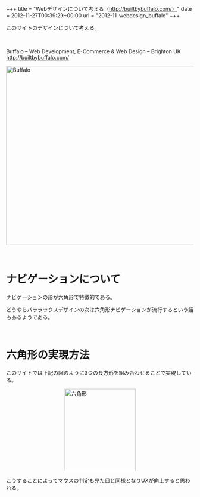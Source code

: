+++
title = "Webデザインについて考える（http://builtbybuffalo.com/）"
date = 2012-11-27T00:39:29+00:00
url = "2012-11-webdesign_buffalo"
+++
&nbsp;

このサイトのデザインについて考える。

&nbsp;

Buffalo &#8211; Web Development, E-Commerce & Web Design &#8211; Brighton UK  
<http://builtbybuffalo.com/>

[<img style="background-image: none; border-bottom: 0px; border-left: 0px; padding-left: 0px; padding-right: 0px; display: block; float: none; margin-left: auto; border-top: 0px; margin-right: auto; border-right: 0px; padding-top: 0px" title="Buffalo" border="0" alt="Buffalo" src="http://5000164.jp/wp-content/uploads/2012/11/Buffalo_thumb.png" width="640" height="480" />](http://5000164.jp/wp-content/uploads/2012/11/Buffalo.png)

&nbsp;

# ナビゲーションについて

ナビゲーションの形が六角形で特徴的である。

どうやらパララックスデザインの次は六角形ナビゲーションが流行するという話もあるようである。

&nbsp;

# 六角形の実現方法

このサイトでは下記の図のように3つの長方形を組み合わせることで実現している。

[<img style="background-image: none; border-bottom: 0px; border-left: 0px; padding-left: 0px; padding-right: 0px; display: block; float: none; margin-left: auto; border-top: 0px; margin-right: auto; border-right: 0px; padding-top: 0px" title="六角形" border="0" alt="六角形" src="http://5000164.jp/wp-content/uploads/2012/11/thumb1.png" width="191" height="221" />](http://5000164.jp/wp-content/uploads/2012/11/3ace5290e996.png)

こうすることによってマウスの判定も見た目と同様となりUXが向上すると思われる。